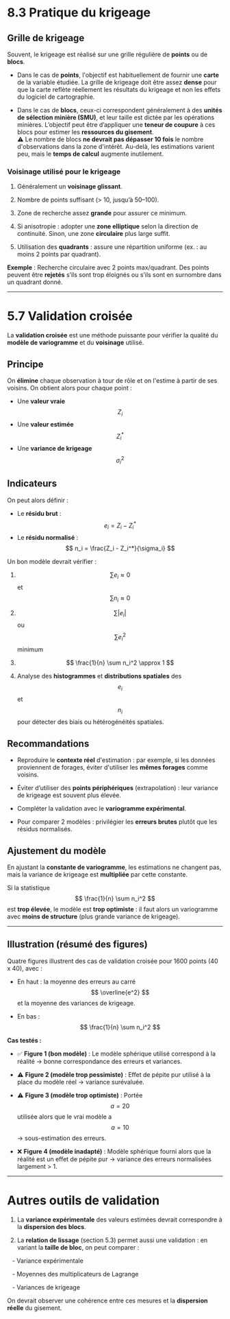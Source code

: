 # 8.3 Pratique du krigeage

## Grille de krigeage

Souvent, le krigeage est réalisé sur une grille régulière de **points** ou de **blocs**.

- Dans le cas de **points**, l'objectif est habituellement de fournir une **carte** de la variable étudiée. La grille de krigeage doit être assez **dense** pour que la carte reflète réellement les résultats du krigeage et non les effets du logiciel de cartographie.

- Dans le cas de **blocs**, ceux-ci correspondent généralement à des **unités de sélection minière (SMU)**, et leur taille est dictée par les opérations minières. L’objectif peut être d’appliquer une **teneur de coupure** à ces blocs pour estimer les **ressources du gisement**.  
⚠️ Le nombre de blocs **ne devrait pas dépasser 10 fois** le nombre d'observations dans la zone d'intérêt. Au-delà, les estimations varient peu, mais le **temps de calcul** augmente inutilement.

### Voisinage utilisé pour le krigeage

1. Généralement un **voisinage glissant**.

2. Nombre de points suffisant (> 10, jusqu’à 50–100).

3. Zone de recherche assez **grande** pour assurer ce minimum.

4. Si anisotropie : adopter une **zone elliptique** selon la direction de continuité. Sinon, une zone **circulaire** plus large suffit.

5. Utilisation des **quadrants** : assure une répartition uniforme (ex. : au moins 2 points par quadrant).

**Exemple** : Recherche circulaire avec 2 points max/quadrant. Des points peuvent être **rejetés** s’ils sont trop éloignés ou s’ils sont en surnombre dans un quadrant donné.

---

# 5.7 Validation croisée

La **validation croisée** est une méthode puissante pour vérifier la qualité du **modèle de variogramme** et du **voisinage** utilisé.

## Principe

On **élimine** chaque observation à tour de rôle et on l'estime à partir de ses voisins. On obtient alors pour chaque point :

- Une **valeur vraie** $$ Z_i $$
- Une **valeur estimée** $$ Z_i^* $$
- Une **variance de krigeage** $$ \sigma_i^2 $$

## Indicateurs

On peut alors définir :

- Le **résidu brut** : $$ e_i = Z_i - Z_i^* $$
- Le **résidu normalisé** : $$ n_i = \frac{Z_i - Z_i^*}{\sigma_i} $$

Un bon modèle devrait vérifier :

1. $$ \sum e_i \approx 0 $$ et $$ \sum n_i \approx 0 $$

2. $$ \sum |e_i| $$ ou $$ \sum e_i^2 $$ minimum

3. $$ \frac{1}{n} \sum n_i^2 \approx 1 $$

4. Analyse des **histogrammes** et **distributions spatiales** des $$ e_i $$ et $$ n_i $$ pour détecter des biais ou hétérogénéités spatiales.

## Recommandations

- Reproduire le **contexte réel** d'estimation : par exemple, si les données proviennent de forages, éviter d'utiliser les **mêmes forages** comme voisins.

- Éviter d’utiliser des **points périphériques** (extrapolation) : leur variance de krigeage est souvent plus élevée.

- Compléter la validation avec le **variogramme expérimental**.

- Pour comparer 2 modèles : privilégier les **erreurs brutes** plutôt que les résidus normalisés.

## Ajustement du modèle

En ajustant la **constante de variogramme**, les estimations ne changent pas, mais la variance de krigeage est **multipliée** par cette constante.

Si la statistique $$ \frac{1}{n} \sum n_i^2 $$ est **trop élevée**, le modèle est **trop optimiste** : il faut alors un variogramme avec **moins de structure** (plus grande variance de krigeage).

---

## Illustration (résumé des figures)

Quatre figures illustrent des cas de validation croisée pour 1600 points (40 x 40), avec :

- En haut : la moyenne des erreurs au carré $$ \overline{e^2} $$ et la moyenne des variances de krigeage.

- En bas : $$ \frac{1}{n} \sum n_i^2 $$

**Cas testés :**

- ✅ **Figure 1 (bon modèle)** : Le modèle sphérique utilisé correspond à la réalité → bonne correspondance des erreurs et variances.

- ⚠️ **Figure 2 (modèle trop pessimiste)** : Effet de pépite pur utilisé à la place du modèle réel → variance surévaluée.

- ⚠️ **Figure 3 (modèle trop optimiste)** : Portée $$ a = 20 $$ utilisée alors que le vrai modèle a $$ a = 10 $$ → sous-estimation des erreurs.

- ❌ **Figure 4 (modèle inadapté)** : Modèle sphérique fourni alors que la réalité est un effet de pépite pur → variance des erreurs normalisées largement > 1.

---

# Autres outils de validation

1. La **variance expérimentale** des valeurs estimées devrait correspondre à la **dispersion des blocs**.

2. La **relation de lissage** (section 5.3) permet aussi une validation : en variant la **taille de bloc**, on peut comparer :

   - Variance expérimentale

   - Moyennes des multiplicateurs de Lagrange

   - Variances de krigeage

On devrait observer une cohérence entre ces mesures et la **dispersion réelle** du gisement.

